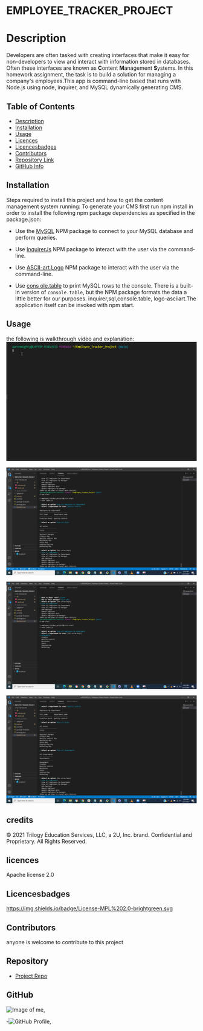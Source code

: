 # EMPLOYEE_TRACKER_PROJECT

  # Description

  Developers are often tasked with creating interfaces that make it easy for non-developers to view and interact with information stored in databases. Often these interfaces are known as **C**ontent **M**anagement **S**ystems. In this homework assignment, the task is to build a solution for managing a company's employees.This app is command-line based that runs with Node.js using node, inquirer, and MySQL dynamically generating CMS.
 

  ## Table of Contents

  - [Description](#Description)
  - [Installation](#Installation)
  - [Usage](#Usage)
  - [Licences](#Licences)
  - [Licencesbadges](#Licencesbadges)
  - [Contributors](#Contributors)
  - [Repository Link](#Repository)
  - [GitHub Info](#GitHub) 
  
  
  ## Installation
  
  Steps required to install this project and how to get the content management system running: To generate your CMS first run npm install in order to install the following npm package dependencies as specified in the package.json: 
  * Use the [MySQL](https://www.npmjs.com/package/mysql) NPM package to connect to your MySQL database and perform queries.

  * Use [InquirerJs](https://www.npmjs.com/package/inquirer/v/0.2.3) NPM package to interact with the user via the command-line.
  * Use [ASCII-art Logo](https://www.npmjs.com/package/asciiart-logo/v/0.2.3) NPM package to interact with the user via the command-line.

  * Use [cons ole.table](https://www.npmjs.com/package/console.table) to print MySQL rows to the console. There is a built-in version of `console.table`, but the NPM package formats the data a little better for our purposes.
  inquirer,sql,console.table, logo-asciiart.The application itself can be invoked with npm start.
  
  ## Usage
  
  the following is walkthrough video and explanation:
  ![employee_tracker](assets/employee-tracker.gif)

  ![Employee_tracker](assets/employee-tracker1.png)

  ![Employee_tracker](assets/employee-tracker2.png)

  ![Employee_tracker](assets/employee-tracker3.png)
  
  ## credits

  © 2021 Trilogy Education Services, LLC, a 2U, Inc. brand. Confidential and Proprietary. All Rights Reserved.

  ## licences

  Apache license 2.0

  ## Licencesbadges

  https://img.shields.io/badge/License-MPL%202.0-brightgreen.svg

  ## Contributors
  
  anyone is welcome to contribute to this project
  
  ## Repository
  
  - [Project Repo](github.com/aaron-might/Employee_Tracker_Project)
  
  ## GitHub
  
  ![Image of me](https://avatars.githubusercontent.com/u/83680026?v=4),
  
  -![GitHub Profile](https://github.com/aaron-might),
  